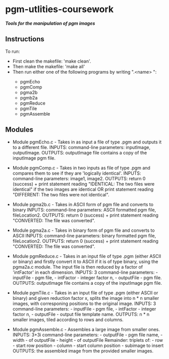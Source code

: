 # pgm-utlities-coursework

**_Tools for the manipulation of pgm images_**

Instructions
------------

To run:
- First clean the makefile: 'make clean'.
- Then make the makefile: 'make all'
- Then run either one of the following programs by writing ".\<name> <args>":
    - pgmEcho
    - pgmComp
    - pgma2b
    - pgmb2a
    - pgmReduce
    - pgmTile
    - pgmAssemble


Modules
-------

- Module pgmEcho.c -
Takes in as input a file of type .pgm and outputs it to a different file.
INPUTS: command-line parameters: inputImage, outputImage.
OUTPUTS: outputImage file contains a copy of the inputImage pgm file.

- Module pgmComp.c -
Takes in two inputs as file of type .pgm and compares them to see if they are 'logically identical'.
INPUTS: command-line parameters: image1, image2.
OUTPUTS: return 0 (success) + print statement reading "IDENTICAL: The two files were identical" if
         the two images are identical OR print statement reading "DIFFERENT: The two files were
         not identical".

- Module pgma2b.c -
Takes in ASCII form of pgm file and converts to binary
INPUTS: command-line parameters: ASCII formatted pgm file, fileLocation2.
OUTPUTS: return 0 (success) + print statement reading "CONVERTED: The file was converted".

- Module pgma2a.c -
Takes in binary form of pgm file and converts to ASCII
INPUTS: command-line parameters: binary formatted pgm file, fileLocation2.
OUTPUTS: return 0 (success) + print statement reading "CONVERTED: The file was converted".

- Module pgmReduce.c -
Takes in an input file of type .pgm (either ASCII or binary) and firstly convert it to ASCII if it
is of type binary, using the pgma2a.c module. The input file is then reduced by a factor of 'intFactor'
in each dimension.
INPUTS: 3 command-line parameters:
        - inputFile - pgm file,
        - intFactor - integer factor n,
        - outputFile - pgm file.
OUTPUTS: outputImage file contains a copy of the inputImage pgm file.

- Module pgmTile.c -
Takes in an input file of type .pgm (either ASCII or binary) and given reduction factor x, splits the image
into n * n smaller images, with corresponing positions to the original image.
INPUTS: 3 command-line parameters:
        - inputFile - pgm file,
        - intFactor - integer factor n,
        - outputFile - output file template name.
OUTPUTS: n * n smaller images, tiled according to rows and columns.

- Module pgmAssemble.c -
Assembles a large image from smaller ones. 
INPUTS: 3+3i command-line parameters:
        - outputFile - pgm file name,
        - width - of outputFile
        - height - of outputFile
Remainder: triplets of:
        - row - start row position
        - column - start column position
        - subimage to insert
OUTPUTS: the assembled image from the provided smaller images.

